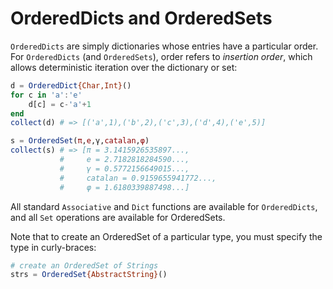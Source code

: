 OrderedDicts and OrderedSets
============================

`OrderedDicts` are simply dictionaries whose entries have a particular
order. For `OrderedDicts` (and `OrderedSets`), order refers to
*insertion order*, which allows deterministic iteration over the
dictionary or set:

```julia
d = OrderedDict{Char,Int}()
for c in 'a':'e'
    d[c] = c-'a'+1
end
collect(d) # => [('a',1),('b',2),('c',3),('d',4),('e',5)]

s = OrderedSet(π,e,γ,catalan,φ)
collect(s) # => [π = 3.1415926535897...,
           #     e = 2.7182818284590...,
           #     γ = 0.5772156649015...,
           #     catalan = 0.9159655941772...,
           #     φ = 1.6180339887498...]
```

All standard `Associative` and `Dict` functions are available for
`OrderedDicts`, and all `Set` operations are available for OrderedSets.

Note that to create an OrderedSet of a particular type, you must specify
the type in curly-braces:

```julia
# create an OrderedSet of Strings
strs = OrderedSet{AbstractString}()
```
